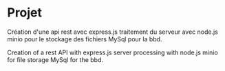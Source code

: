 # Projet
Création d'une api rest avec express.js 
traitement du serveur avec node.js 
minio pour le stockage des fichiers 
MySql pour la bbd.


Creation of a rest API with express.js
server processing with node.js
minio for file storage
MySql for the bbd.